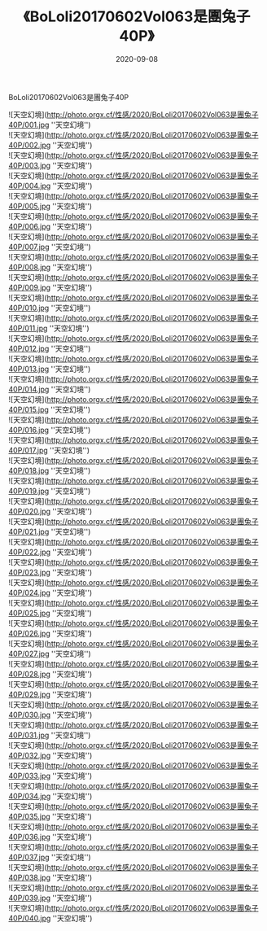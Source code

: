 ﻿---
layout: post
title:  《BoLoli20170602Vol063是團兔子40P》
date:   2020-09-08
image: http://photo.orgx.cf/性感/2020/BoLoli20170602Vol063是團兔子40P/000.jpg
categories: [美女, 性感, 泳衣]
---

BoLoli20170602Vol063是團兔子40P



![天空幻境](http://photo.orgx.cf/性感/2020/BoLoli20170602Vol063是團兔子40P/001.jpg ''天空幻境'') <br>
![天空幻境](http://photo.orgx.cf/性感/2020/BoLoli20170602Vol063是團兔子40P/002.jpg ''天空幻境'') <br>
![天空幻境](http://photo.orgx.cf/性感/2020/BoLoli20170602Vol063是團兔子40P/003.jpg ''天空幻境'') <br>
![天空幻境](http://photo.orgx.cf/性感/2020/BoLoli20170602Vol063是團兔子40P/004.jpg ''天空幻境'') <br>
![天空幻境](http://photo.orgx.cf/性感/2020/BoLoli20170602Vol063是團兔子40P/005.jpg ''天空幻境'') <br>
![天空幻境](http://photo.orgx.cf/性感/2020/BoLoli20170602Vol063是團兔子40P/006.jpg ''天空幻境'') <br>
![天空幻境](http://photo.orgx.cf/性感/2020/BoLoli20170602Vol063是團兔子40P/007.jpg ''天空幻境'') <br>
![天空幻境](http://photo.orgx.cf/性感/2020/BoLoli20170602Vol063是團兔子40P/008.jpg ''天空幻境'') <br>
![天空幻境](http://photo.orgx.cf/性感/2020/BoLoli20170602Vol063是團兔子40P/009.jpg ''天空幻境'') <br>
![天空幻境](http://photo.orgx.cf/性感/2020/BoLoli20170602Vol063是團兔子40P/010.jpg ''天空幻境'') <br>
![天空幻境](http://photo.orgx.cf/性感/2020/BoLoli20170602Vol063是團兔子40P/011.jpg ''天空幻境'') <br>
![天空幻境](http://photo.orgx.cf/性感/2020/BoLoli20170602Vol063是團兔子40P/012.jpg ''天空幻境'') <br>
![天空幻境](http://photo.orgx.cf/性感/2020/BoLoli20170602Vol063是團兔子40P/013.jpg ''天空幻境'') <br>
![天空幻境](http://photo.orgx.cf/性感/2020/BoLoli20170602Vol063是團兔子40P/014.jpg ''天空幻境'') <br>
![天空幻境](http://photo.orgx.cf/性感/2020/BoLoli20170602Vol063是團兔子40P/015.jpg ''天空幻境'') <br>
![天空幻境](http://photo.orgx.cf/性感/2020/BoLoli20170602Vol063是團兔子40P/016.jpg ''天空幻境'') <br>
![天空幻境](http://photo.orgx.cf/性感/2020/BoLoli20170602Vol063是團兔子40P/017.jpg ''天空幻境'') <br>
![天空幻境](http://photo.orgx.cf/性感/2020/BoLoli20170602Vol063是團兔子40P/018.jpg ''天空幻境'') <br>
![天空幻境](http://photo.orgx.cf/性感/2020/BoLoli20170602Vol063是團兔子40P/019.jpg ''天空幻境'') <br>
![天空幻境](http://photo.orgx.cf/性感/2020/BoLoli20170602Vol063是團兔子40P/020.jpg ''天空幻境'') <br>
![天空幻境](http://photo.orgx.cf/性感/2020/BoLoli20170602Vol063是團兔子40P/021.jpg ''天空幻境'') <br>
![天空幻境](http://photo.orgx.cf/性感/2020/BoLoli20170602Vol063是團兔子40P/022.jpg ''天空幻境'') <br>
![天空幻境](http://photo.orgx.cf/性感/2020/BoLoli20170602Vol063是團兔子40P/023.jpg ''天空幻境'') <br>
![天空幻境](http://photo.orgx.cf/性感/2020/BoLoli20170602Vol063是團兔子40P/024.jpg ''天空幻境'') <br>
![天空幻境](http://photo.orgx.cf/性感/2020/BoLoli20170602Vol063是團兔子40P/025.jpg ''天空幻境'') <br>
![天空幻境](http://photo.orgx.cf/性感/2020/BoLoli20170602Vol063是團兔子40P/026.jpg ''天空幻境'') <br>
![天空幻境](http://photo.orgx.cf/性感/2020/BoLoli20170602Vol063是團兔子40P/027.jpg ''天空幻境'') <br>
![天空幻境](http://photo.orgx.cf/性感/2020/BoLoli20170602Vol063是團兔子40P/028.jpg ''天空幻境'') <br>
![天空幻境](http://photo.orgx.cf/性感/2020/BoLoli20170602Vol063是團兔子40P/029.jpg ''天空幻境'') <br>
![天空幻境](http://photo.orgx.cf/性感/2020/BoLoli20170602Vol063是團兔子40P/030.jpg ''天空幻境'') <br>
![天空幻境](http://photo.orgx.cf/性感/2020/BoLoli20170602Vol063是團兔子40P/031.jpg ''天空幻境'') <br>
![天空幻境](http://photo.orgx.cf/性感/2020/BoLoli20170602Vol063是團兔子40P/032.jpg ''天空幻境'') <br>
![天空幻境](http://photo.orgx.cf/性感/2020/BoLoli20170602Vol063是團兔子40P/033.jpg ''天空幻境'') <br>
![天空幻境](http://photo.orgx.cf/性感/2020/BoLoli20170602Vol063是團兔子40P/034.jpg ''天空幻境'') <br>
![天空幻境](http://photo.orgx.cf/性感/2020/BoLoli20170602Vol063是團兔子40P/035.jpg ''天空幻境'') <br>
![天空幻境](http://photo.orgx.cf/性感/2020/BoLoli20170602Vol063是團兔子40P/036.jpg ''天空幻境'') <br>
![天空幻境](http://photo.orgx.cf/性感/2020/BoLoli20170602Vol063是團兔子40P/037.jpg ''天空幻境'') <br>
![天空幻境](http://photo.orgx.cf/性感/2020/BoLoli20170602Vol063是團兔子40P/038.jpg ''天空幻境'') <br>
![天空幻境](http://photo.orgx.cf/性感/2020/BoLoli20170602Vol063是團兔子40P/039.jpg ''天空幻境'') <br>
![天空幻境](http://photo.orgx.cf/性感/2020/BoLoli20170602Vol063是團兔子40P/040.jpg ''天空幻境'') <br>